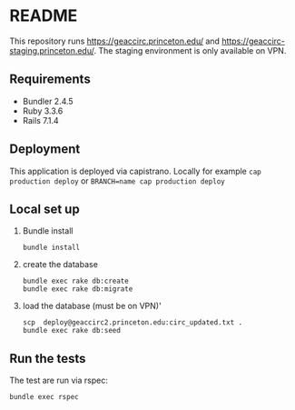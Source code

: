 # README

This repository runs https://geaccirc.princeton.edu/ and https://geaccirc-staging.princeton.edu/. The staging environment is only available on VPN.

## Requirements

  * Bundler 2.4.5
  * Ruby 3.3.6
  * Rails 7.1.4

## Deployment

  This application is deployed via capistrano. Locally for example `cap production deploy` or `BRANCH=name cap production deploy`

## Local set up

  1. Bundle install

     ```
     bundle install
     ```
  1. create the database

     ```
     bundle exec rake db:create
     bundle exec rake db:migrate
     ```
  1. load the database (must be on VPN)'

     ```
     scp  deploy@geaccirc2.princeton.edu:circ_updated.txt .
     bundle exec rake db:seed
     ```
## Run the tests

  The test are run via rspec:

```
bundle exec rspec
```
